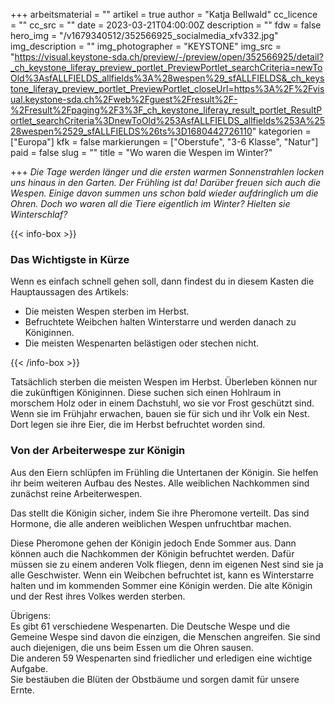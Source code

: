 +++
arbeitsmaterial = ""
artikel = true
author = "Katja Bellwald"
cc_licence = ""
cc_src = ""
date = 2023-03-21T04:00:00Z
description = ""
fdw = false
hero_img = "/v1679340512/352566925_socialmedia_xfv332.jpg"
img_description = ""
img_photographer = "KEYSTONE"
img_src = "https://visual.keystone-sda.ch/preview/-/preview/open/352566925/detail?_ch_keystone_liferay_preview_portlet_PreviewPortlet_searchCriteria=newToOld%3AsfALLFIELDS_allfields%3A%28wespen%29_sfALLFIELDS&_ch_keystone_liferay_preview_portlet_PreviewPortlet_closeUrl=https%3A%2F%2Fvisual.keystone-sda.ch%2Fweb%2Fguest%2Fresult%2F-%2Fresult%2Fpaging%2F3%3F_ch_keystone_liferay_result_portlet_ResultPortlet_searchCriteria%3DnewToOld%253AsfALLFIELDS_allfields%253A%2528wespen%2529_sfALLFIELDS%26ts%3D1680442726110"
kategorien = ["Europa"]
kfk = false
markierungen = ["Oberstufe", "3-6 Klasse", "Natur"]
paid = false
slug = ""
title = "Wo waren die Wespen im Winter?"

+++
_Die Tage werden länger und die ersten warmen Sonnenstrahlen locken uns hinaus in den Garten. Der Frühling ist da! Darüber freuen sich auch die Wespen. Einige davon summen uns schon bald wieder aufdringlich um die Ohren. Doch wo waren all die Tiere eigentlich im Winter? Hielten sie Winterschlaf?_

{{< info-box >}} <h3>Das Wichtigste in Kürze</h3>

<p>Wenn es einfach schnell gehen soll, dann findest du in diesem Kasten die Hauptaussagen des Artikels:</p>

<ul>

<li>Die meisten Wespen sterben im Herbst.</li>

<li>Befruchtete Weibchen halten Winterstarre und werden danach zu Königinnen.</li>

<li>Die meisten Wespenarten belästigen oder stechen nicht.</li>

</ul> {{< /info-box >}}

Tatsächlich sterben die meisten Wespen im Herbst. Überleben können nur die zukünftigen Königinnen. Diese suchen sich einen Hohlraum in morschem Holz oder in einem Dachstuhl, wo sie vor Frost geschützt sind. Wenn sie im Frühjahr erwachen, bauen sie für sich und ihr Volk ein Nest. Dort legen sie ihre Eier, die im Herbst befruchtet worden sind.

### Von der Arbeiterwespe zur Königin

Aus den Eiern schlüpfen im Frühling die Untertanen der Königin. Sie helfen ihr beim weiteren Aufbau des Nestes. Alle weiblichen Nachkommen sind zunächst reine Arbeiterwespen.

Das stellt die Königin sicher, indem Sie ihre Pheromone verteilt. Das sind Hormone, die alle anderen weiblichen Wespen unfruchtbar machen.

Diese Pheromone gehen der Königin jedoch Ende Sommer aus. Dann können auch die Nachkommen der Königin befruchtet werden. Dafür müssen sie zu einem anderen Volk fliegen, denn im eigenen Nest sind sie ja alle Geschwister. Wenn ein Weibchen befruchtet ist, kann es Winterstarre halten und im kommenden Sommer eine Königin werden. Die alte Königin und der Rest ihres Volkes werden sterben.

Übrigens:   
Es gibt 61 verschiedene Wespenarten. Die Deutsche Wespe und die Gemeine Wespe sind davon die einzigen, die Menschen angreifen. Sie sind auch diejenigen, die uns beim Essen um die Ohren sausen.  
Die anderen 59 Wespenarten sind friedlicher und erledigen eine wichtige Aufgabe.  
Sie bestäuben die Blüten der Obstbäume und sorgen damit für unsere Ernte.